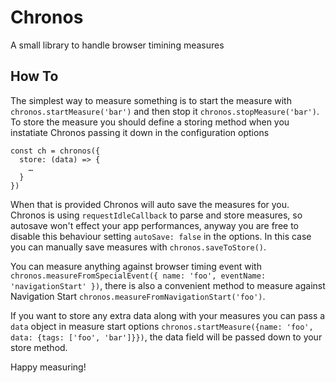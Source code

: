 # Chronos
A small library to handle browser timining measures

## How To

The simplest way to measure something is to start the measure with `chronos.startMeasure('bar')` and then stop it `chronos.stopMeasure('bar')`.
To store the measure you should define a storing method when you instatiate Chronos passing it down in the configuration options

```
const ch = chronos({
  store: (data) => {
    …
  }
})
```

When that is provided Chronos will auto save the measures for you.
Chronos is using `requestIdleCallback` to parse and store measures, so autosave won't effect your app performances, anyway you are free to disable this behaviour setting `autoSave: false` in the options.
In this case you can manually save measures with `chronos.saveToStore()`.

You can measure anything against browser timing event with `chronos.measureFromSpecialEvent({ name: 'foo', eventName: 'navigationStart' })`, there is also a convenient method to measure against Navigation Start `chronos.measureFromNavigationStart('foo')`.

If you want to store any extra data along with your measures you can pass a `data` object in measure start options `chronos.startMeasure({name: 'foo', data: {tags: ['foo', 'bar']}})`, the data field will be passed down to your store method.

Happy measuring!
